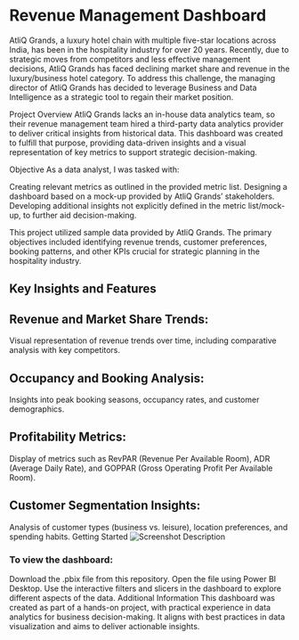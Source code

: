 # Revenue Management Dashboard

AtliQ Grands, a luxury hotel chain with multiple five-star locations across India, has been in the hospitality industry for over 20 years. Recently, due to strategic moves from competitors and less effective management decisions, AtliQ Grands has faced declining market share and revenue in the luxury/business hotel category. To address this challenge, the managing director of AtliQ Grands has decided to leverage Business and Data Intelligence as a strategic tool to regain their market position.

Project Overview
AtliQ Grands lacks an in-house data analytics team, so their revenue management team hired a third-party data analytics provider to deliver critical insights from historical data. This dashboard was created to fulfill that purpose, providing data-driven insights and a visual representation of key metrics to support strategic decision-making.

Objective
As a data analyst, I was tasked with:

Creating relevant metrics as outlined in the provided metric list.
Designing a dashboard based on a mock-up provided by AtliQ Grands’ stakeholders.
Developing additional insights not explicitly defined in the metric list/mock-up, to further aid decision-making.

This project utilized sample data provided by AtliQ Grands. The primary objectives included identifying revenue trends, customer preferences, booking patterns, and other KPIs crucial for strategic planning in the hospitality industry.

## Key Insights and Features
## Revenue and Market Share Trends:  
 Visual representation of revenue trends over time, including comparative analysis with key competitors.
## Occupancy and Booking Analysis: 
 Insights into peak booking seasons, occupancy rates, and customer demographics.
## Profitability Metrics: 
  Display of metrics such as RevPAR (Revenue Per Available Room), ADR (Average Daily Rate), and GOPPAR (Gross Operating Profit Per Available Room).
## Customer Segmentation Insights: 
  Analysis of customer types (business vs. leisure), location preferences, and spending habits.
Getting Started
![Screenshot Description](screenshot.png)


### To view the dashboard:

Download the .pbix file from this repository.
Open the file using Power BI Desktop.
Use the interactive filters and slicers in the dashboard to explore different aspects of the data.
Additional Information
This dashboard was created as part of a hands-on project, with practical experience in data analytics for business decision-making. It aligns with best practices in data visualization and aims to deliver actionable insights.
